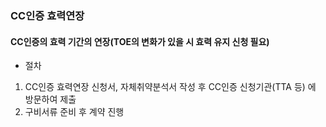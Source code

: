 ### CC인증 효력연장
#### CC인증의 효력 기간의 연장(TOE의 변화가 있을 시 효력 유지 신청 필요)
- 절차 
1. CC인증 효력연장 신청서, 자체취약분석서 작성 후 CC인증 신청기관(TTA 등) 에 방문하여 제출  
2. 구비서류 준비 후 계약 진행

